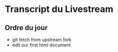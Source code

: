 # Transcript du Livestream

## Ordre du jour

- git fetch from upstream fork
- edit our first html document
